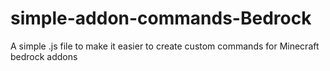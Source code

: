 # simple-addon-commands-Bedrock
A simple .js file to make it easier to create custom commands for Minecraft bedrock addons
